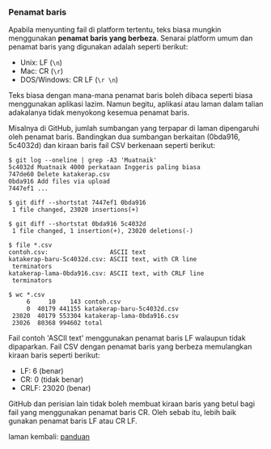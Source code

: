 ---
---

### Penamat baris

Apabila menyunting fail di platform tertentu, teks biasa
mungkin menggunakan **penamat baris yang berbeza**. Senarai
platform umum dan penamat baris yang digunakan adalah
seperti berikut:

- Unix: LF (`\n`)
- Mac: CR (`\r`)
- DOS/Windows: CR LF (`\r \n`)

Teks biasa dengan mana-mana penamat baris boleh dibaca
seperti biasa menggunakan aplikasi lazim. Namun begitu,
aplikasi atau laman dalam talian adakalanya tidak menyokong
kesemua penamat baris.

Misalnya di GitHub, jumlah sumbangan yang terpapar di laman
dipengaruhi oleh penamat baris. Bandingkan dua sumbangan
berkaitan (0bda916, 5c4032d) dan kiraan baris fail CSV
berkenaan seperti berikut:

    $ git log --oneline | grep -A3 'Muatnaik'
    5c4032d Muatnaik 4000 perkataan Inggeris paling biasa
    747de60 Delete katakerap.csv
    0bda916 Add files via upload
    7447ef1 ...

    $ git diff --shortstat 7447ef1 0bda916
     1 file changed, 23020 insertions(+)

    $ git diff --shortstat 0bda916 5c4032d
     1 file changed, 1 insertion(+), 23020 deletions(-)

    $ file *.csv
    contoh.csv:                 ASCII text
    katakerap-baru-5c4032d.csv: ASCII text, with CR line
     terminators
    katakerap-lama-0bda916.csv: ASCII text, with CRLF line
     terminators

    $ wc *.csv
         6     10    143 contoh.csv
         0  40179 441155 katakerap-baru-5c4032d.csv
     23020  40179 553304 katakerap-lama-0bda916.csv
     23026  80368 994602 total

Fail contoh 'ASCII text' menggunakan penamat baris LF
walaupun tidak dipaparkan. Fail CSV dengan penamat baris
yang berbeza memulangkan kiraan baris seperti berikut:

- LF: 6 (benar)
- CR: 0 (tidak benar)
- CRLF: 23020 (benar)

GitHub dan perisian lain tidak boleh membuat kiraan baris
yang betul bagi fail yang menggunakan penamat baris CR. Oleh
sebab itu, lebih baik gunakan penamat baris LF atau CR LF.

laman kembali: [panduan][0]

  [0]: ../index.md
